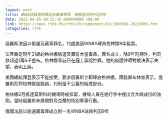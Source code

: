 ```yaml
---
layout: post
title: WNBA球員格林娜因為藏毒等罪　被俄國法院判囚9年
date: 2022-08-05 00:32:42.000000000 +08:00
link: https://news.rthk.hk/rthk/ch/component/k2/1660966-20220805.htm
categories: rthk
---
```


俄羅斯法庭以偷運及藏毒罪名，判處美國WNBA球員格林娜9年監禁。

法官裁定現年31歲的格林娜偷運及藏有大量毒品，罪名成立，除9年刑期外，判罰款超過1萬6千盧布。格林娜早前已在庭上承認控罪。她的辯護律師對裁決表示失望，表明上訴。

美國總統拜登表示不能接受，要求俄羅斯立即釋放格林娜。國務卿布林肯表示，俄羅斯扣押格林娜是錯誤，判刑是不公義的組成部分。

格林娜2月抵達莫斯科的機場時被扣留，機場人員在她行李中搜出含大麻成份的油劑。當時俄羅斯未展開對烏克蘭的特別軍事行動。



俄國法庭以偷運藏毒罪成立對一名WNBA球員判囚9年
